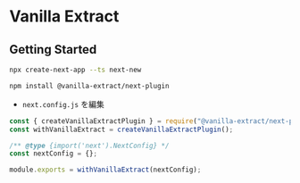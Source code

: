 # Vanilla Extract

## Getting Started

```bash
npx create-next-app --ts next-new
```

```bash
npm install @vanilla-extract/next-plugin
```

* `next.config.js` を編集

```js
const { createVanillaExtractPlugin } = require("@vanilla-extract/next-plugin");
const withVanillaExtract = createVanillaExtractPlugin();

/** @type {import('next').NextConfig} */
const nextConfig = {};

module.exports = withVanillaExtract(nextConfig);
```

